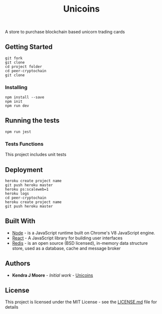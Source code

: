 <h1 align="center"> Unicoins </h1> <br>

A store to purchase blockchain based unicorn trading cards

## Getting Started

```https://limitless-shelf-23870.herokuapp.com/https://limitless-shelf-23870.herokuapp.com/
git fork
git clone
cd project folder
cd peer-cryptochain 
git clone
```

### Installing

```
npm install --save
npm init
npm run dev
```

## Running the tests

```
npm run jest
```

### Tests Functions

This project includes unit tests

## Deployment

```
heroku create project name
git push heroku master
heroku ps:scaleweb=1
heroku logs
cd peer-cryptochain
heroku create project name
git push heroku master
```

## Built With

- [Node](https://nodejs.org/en/) - is a JavaScript runtime built on Chrome's V8 JavaScript engine.
- [React](https://maven.apache.org/) - A JavaScript library for building user interfaces
- [Redis](https://redis.io/) - is an open source (BSD licensed), in-memory data structure store, used as a database, cache and message broker

## Authors

- **Kendra J Moore** - _Initial work_ - [Unicoins](https://github.com/kendrajmoore/block)


## License

This project is licensed under the MIT License - see the [LICENSE.md](LICENSE.md) file for details

